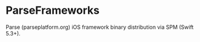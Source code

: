 # ParseFrameworks

Parse (parseplatform.org) iOS framework binary distribution via SPM (Swift 5.3+).

